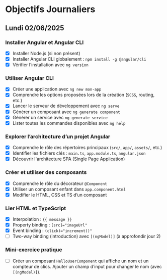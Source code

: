 # Objectifs Journaliers

## Lundi 02/06/2025

### Installer Angular et Angular CLI

- [x] Installer Node.js (si non présent)
- [x] Installer Angular CLI globalement : `npm install -g @angular/cli`
- [x] Vérifier l’installation avec `ng version`

### Utiliser Angular CLI

- [x] Créer une application avec `ng new mon-app`
- [x] Comprendre les options proposées lors de la création (`SCSS`, routing, etc.)
- [x] Lancer le serveur de développement avec `ng serve`
- [x] Générer un composant avec `ng generate component`
- [x] Générer un service avec `ng generate service`
- [x] Lister toutes les commandes disponibles avec `ng help`

### Explorer l’architecture d’un projet Angular

- [x] Comprendre le rôle des répertoires principaux (`src/`, `app/`, `assets/`, etc.)
- [x] Identifier les fichiers clés : `main.ts`, `app.module.ts`, `angular.json`
- [x] Découvrir l'architecture SPA (Single Page Application)

### Créer et utiliser des composants

- [x] Comprendre le rôle du décorateur `@Component`
- [x] Utiliser un composant enfant dans `app.component.html`
- [x] Modifier le HTML, CSS et TS d’un composant

### Lier HTML et TypeScript

- [x] Interpolation : `{{ message }}`
- [x] Property binding : `[src]="imageUrl"`
- [x] Event binding : `(click)="increment()"`
- [ ] Two-way binding (introduction) avec `[(ngModel)]` (à approfondir jour 2)

### Mini-exercice pratique

- [ ] Créer un composant `HelloUserComponent` qui affiche un nom et un compteur de clics. Ajouter un champ d’input pour changer le nom (avec `[(ngModel)]`).
